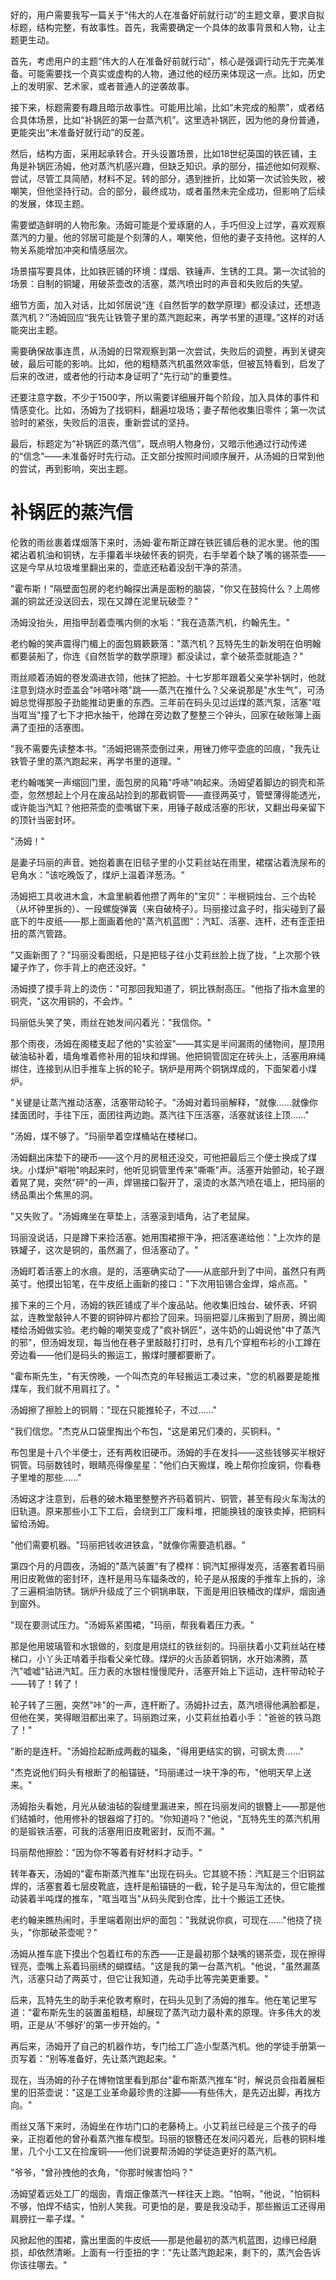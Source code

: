 <ReasoningChainRenderer>
好的，用户需要我写一篇关于“伟大的人在准备好前就行动”的主题文章，要求自拟标题，结构完整，有故事性。首先，我需要确定一个具体的故事背景和人物，让主题更生动。

首先，考虑用户的主题“伟大的人在准备好前就行动”，核心是强调行动先于完美准备。可能需要找一个真实或虚构的人物，通过他的经历来体现这一点。比如，历史上的发明家、艺术家，或者普通人的逆袭故事。

接下来，标题需要有趣且暗示故事性。可能用比喻，比如“未完成的船票”，或者结合具体场景，比如“补锅匠的第一台蒸汽机”。这里选补锅匠，因为他的身份普通，更能突出“未准备好就行动”的反差。

然后，结构方面，采用起承转合。开头设置场景，比如18世纪英国的铁匠铺，主角是补锅匠汤姆，他对蒸汽机感兴趣，但缺乏知识。承的部分，描述他如何观察、尝试，尽管工具简陋，材料不足。转的部分，遇到挫折，比如第一次试验失败，被嘲笑，但他坚持行动。合的部分，最终成功，或者虽然未完全成功，但影响了后续的发展，体现主题。

需要塑造鲜明的人物形象。汤姆可能是个爱琢磨的人，手巧但没上过学，喜欢观察蒸汽的力量。他的邻居可能是个刻薄的人，嘲笑他，但他的妻子支持他。这样的人物关系能增加冲突和情感层次。

场景描写要具体，比如铁匠铺的环境：煤烟、铁锤声、生锈的工具。第一次试验的场景：自制的铜罐，用破茶壶改的活塞，蒸汽喷出时的声音和失败后的失望。

细节方面，加入对话，比如邻居说“连《自然哲学的数学原理》都没读过，还想造蒸汽机？”汤姆回应“我先让铁管子里的蒸汽跑起来，再学书里的道理。”这样的对话能突出主题。

需要确保故事连贯，从汤姆的日常观察到第一次尝试，失败后的调整，再到关键突破，最后可能的影响。比如，他的粗糙蒸汽机虽然效率低，但被瓦特看到，启发了后来的改进，或者他的行动本身证明了“先行动”的重要性。

还要注意字数，不少于1500字，所以需要详细展开每个阶段，加入具体的事件和情感变化。比如，汤姆为了找铜料，翻遍垃圾场；妻子帮他收集旧零件；第一次试验时的紧张，失败后的沮丧，重新尝试的坚持。

最后，标题定为“补锅匠的蒸汽信”，既点明人物身份，又暗示他通过行动传递的“信念”——未准备好时先行动。正文部分按照时间顺序展开，从汤姆的日常到他的尝试，再到影响，突出主题。

</ReasoningChainRenderer>



# 补锅匠的蒸汽信

伦敦的雨丝裹着煤烟落下来时，汤姆·霍布斯正蹲在铁匠铺后巷的泥水里。他的围裙沾着机油和铜锈，左手攥着半块破怀表的铜壳，右手举着个缺了嘴的锡茶壶——这是今早从垃圾堆里翻出来的，壶底还粘着没刮干净的茶渍。

"霍布斯！"隔壁面包房的老约翰探出满是面粉的脑袋，"你又在鼓捣什么？上周修漏的铜盆还没送回去，现在又蹲在泥里玩破壶？"

汤姆没抬头，用指甲刮着壶嘴内侧的水垢："我在造蒸汽机，约翰先生。"

老约翰的笑声震得门楣上的面包屑簌簌落："蒸汽机？瓦特先生的新发明在伯明翰都要装船了，你连《自然哲学的数学原理》都没读过，拿个破茶壶就能造？"

雨丝顺着汤姆的卷发滴进衣领，他抹了把脸。十七岁那年跟着父亲学补锅时，他就注意到烧水时壶盖会"咔嗒咔嗒"跳——蒸汽在推什么？父亲说那是"水生气"，可汤姆总觉得那股子劲能推动更重的东西。三年前在码头见过运煤的蒸汽泵，活塞"哐当哐当"撞了七下才把水抽干，他蹲在旁边数了整整三个钟头，回家在破账簿上画满了歪扭的活塞图。

"我不需要先读整本书。"汤姆把锡茶壶倒过来，用锉刀修平壶底的凹痕，"我先让铁管子里的蒸汽跑起来，再学书里的道理。"

老约翰嗤笑一声缩回门里，面包房的风箱"呼哧"响起来。汤姆望着脚边的铜壳和茶壶，忽然想起上个月在废品站捡到的那截铜管——直径两英寸，管壁薄得能透光，或许能当汽缸？他把茶壶的壶嘴锯下来，用锤子敲成活塞的形状，又翻出母亲留下的顶针当密封环。

"汤姆！"

是妻子玛丽的声音。她抱着裹在旧毯子里的小艾莉丝站在雨里，裙摆沾着洗尿布的皂角水："该吃晚饭了，煤炉上温着洋葱汤。"

汤姆把工具收进木盒，木盒里躺着他攒了两年的"宝贝"：半根铜烛台、三个齿轮（从坏钟里拆的）、一段螺旋弹簧（来自破椅子）。玛丽接过盒子时，指尖碰到了最底下的牛皮纸——那上面画着他的"蒸汽机蓝图"：汽缸、活塞、连杆，还有歪歪扭扭的蒸汽管路。

"又画新图了？"玛丽没看图纸，只是把毯子往小艾莉丝脸上拢了拢，"上次那个铁罐子炸了，你手背上的疤还没好。"

汤姆摸了摸手背上的烫伤："可那回我知道了，铜比铁耐高压。"他指了指木盒里的铜壳，"这次用铜的，不会炸。"

玛丽低头笑了笑，雨丝在她发间闪着光："我信你。"

那个雨夜，汤姆在阁楼支起了他的"实验室"——其实是半间漏雨的储物间，屋顶用破油毡补着，墙角堆着修补用的铅块和焊锡。他把铜管固定在砖头上，活塞用麻绳绑住，连接到从旧手推车上拆的轮子。锅炉是用两个铜锅焊成的，下面架着小煤炉。

"关键是让蒸汽推动活塞，活塞带动轮子。"汤姆对着玛丽解释，"就像......就像你揉面团时，手往下压，面团往两边跑。蒸汽往下压活塞，活塞就该往上顶......"

"汤姆，煤不够了。"玛丽举着空煤桶站在楼梯口。

汤姆翻出床垫下的硬币——这个月的房租还没交，可他把最后三个便士换成了煤块。小煤炉"噼啪"响起来时，他听见铜管里传来"嘶嘶"声。活塞开始颤动，轮子跟着晃了晃，突然"砰"的一声，焊锡接口裂开了，滚烫的水蒸汽喷在墙上，把玛丽的绣品熏出个焦黑的洞。

"又失败了。"汤姆瘫坐在草垫上，活塞滚到墙角，沾了老鼠屎。

玛丽没说话，只是蹲下来捡活塞。她用围裙擦干净，把活塞递给他："上次炸的是铁罐子，这次是铜的，虽然漏了，但活塞动了。"

汤姆盯着活塞上的水痕。是的，活塞确实动了——从底部升到了中间，虽然只有两英寸。他摸出铅笔，在牛皮纸上画新的接口："下次用铅锡合金焊，熔点高。"

接下来的三个月，汤姆的铁匠铺成了半个废品站。他收集旧烛台、破怀表、坏铜盆，连教堂敲钟人不要的铜钟碎片都捡了回来。玛丽把婴儿床搬到了厨房，腾出阁楼给汤姆做实验。老约翰的嘲笑变成了"疯补锅匠"，送牛奶的山姆说他"中了蒸汽的邪"，但汤姆发现，每当他在巷子里敲敲打打时，总有几个穿粗布衫的小工蹲在旁边看——他们是码头的搬运工，搬煤时腰都要断了。

"霍布斯先生，"有天傍晚，一个叫杰克的年轻搬运工凑过来，"您的机器要是能推煤车，我们就不用肩扛了。"

汤姆擦了擦脸上的铜屑："现在只能推轮子，不过......"

"我们信您。"杰克从口袋里掏出个布包，"这是弟兄们凑的，买铜料。"

布包里是十八个半便士，还有两枚旧硬币。汤姆的手在发抖——这些钱够买半根好铜管。玛丽数钱时，眼睛亮得像星星："他们白天搬煤，晚上帮你捡废铜，你看巷子里堆的那些......"

汤姆这才注意到，后巷的破木箱里整整齐齐码着铜片、铜管，甚至有段火车淘汰的旧轨道。原来那些小工下工后，会绕到工厂废料堆，把能换钱的废铁卖掉，把铜料留给汤姆。

"他们需要机器。"玛丽把钱收进铁盒，"就像你需要造机器。"

第四个月的月圆夜，汤姆的"蒸汽装置"有了模样：铜汽缸擦得发亮，活塞套着玛丽用旧皮靴做的密封环，连杆是用马车辐条改的，轮子是从报废的手推车上拆的，涂了三遍桐油防锈。锅炉升级成了三个铜锅串联，下面是用旧铁桶改的煤炉，烟囱通到窗外。

"现在要测试压力。"汤姆系紧围裙，"玛丽，帮我看着压力表。"

那是他用玻璃管和水银做的，刻度是用烧红的铁丝刻的。玛丽扶着小艾莉丝站在楼梯口，小丫头正啃着手指看父亲忙碌。煤炉的火舌舔着铜锅，水开始沸腾，蒸汽"嘘嘘"钻进汽缸。压力表的水银柱慢慢爬升，活塞开始上下运动，连杆带动轮子——转了！转了！

轮子转了三圈，突然"咔"的一声，连杆断了。汤姆扑过去，蒸汽喷得他满脸都是，但他在笑，笑得眼泪都出来了。玛丽跑过来，小艾莉丝拍着小手："爸爸的铁马跑了！"

"断的是连杆。"汤姆捡起断成两截的辐条，"得用更结实的钢，可钢太贵......"

"杰克说他们码头有根断了的船锚链，"玛丽递过一块干净的布，"他明天早上送来。"

汤姆抬头看她，月光从破油毡的裂缝里漏进来，照在玛丽发间的银簪上——那是他们结婚时，他用修补的银器熔了打的。"你知道吗？"他说，"瓦特先生的蒸汽机用的是锻铁活塞，可我的活塞用旧皮靴密封，反而不漏。"

玛丽帮他擦脸："因为你不等着有好材料才动手。"

转年春天，汤姆的"霍布斯蒸汽推车"出现在码头。它其貌不扬：汽缸是三个旧铜盆焊的，活塞套着七层皮靴底，连杆是船锚链的一截，轮子是马车淘汰的，但它能推动装着半吨煤的推车，"哐当哐当"从码头爬到仓库，比十个搬运工还快。

老约翰来瞧热闹时，手里端着刚出炉的面包："我就说你疯，可现在......"他挠了挠头，"你那破茶壶呢？"

汤姆从推车底下摸出个包着红布的东西——正是最初那个缺嘴的锡茶壶，现在擦得锃亮，壶嘴上系着玛丽绣的蝴蝶结。"这是我的第一台蒸汽机。"他说，"虽然漏蒸汽，活塞只动了两英寸，但它让我知道，先动手比等完美更重要。"

后来，瓦特先生的助手来伦敦考察时，在码头见到了汤姆的推车。他在笔记里写道："霍布斯先生的装置虽粗糙，却展现了蒸汽动力最朴素的原理。许多伟大的发明，正是从'不够好'的第一步开始的。"

再后来，汤姆开了自己的机器作坊，专门给工厂造小型蒸汽机。他的学徒手册第一页写着："别等准备好，先让蒸汽跑起来。"

现在，当汤姆的孙子在博物馆里看到那台"霍布斯蒸汽推车"时，解说员会指着展柜里的旧茶壶说："这是工业革命最珍贵的注脚——有些伟大，是先迈出脚，再找方向。"

雨丝又落下来时，汤姆坐在作坊门口的老藤椅上。小艾莉丝已经是三个孩子的母亲，正抱着他的曾孙看蒸汽推车模型。玛丽的银簪还在发间闪着光，后巷的铜料堆里，几个小工又在捡废铜——他们说要帮汤姆的学徒造更好的蒸汽机。

"爷爷，"曾孙拽他的衣角，"你那时候害怕吗？"

汤姆望着远处工厂的烟囱，青烟正像蒸汽一样往天上跑。"怕啊，"他说，"怕铜料不够，怕焊不结实，怕别人笑我。可更怕的是，要是我没动手，那些搬运工还得用肩膀扛一辈子煤。"

风掀起他的围裙，露出里面的牛皮纸——那是他最初的蒸汽机蓝图，边缘已经磨损，却依然清晰。上面有一行歪扭的字："先让蒸汽跑起来，剩下的，蒸汽会告诉你该往哪去。"